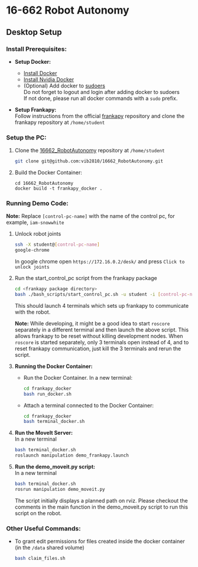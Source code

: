 # 16-662 Robot Autonomy
## Desktop Setup

### Install Prerequisites:
- **Setup Docker:** 
   - [Install Docker](https://docs.docker.com/engine/install/ubuntu/)
   - [Install Nvidia Docker](https://docs.nvidia.com/datacenter/cloud-native/container-toolkit/latest/install-guide.html)
   - (Optional) Add docker to [sudoers](https://docs.docker.com/engine/install/linux-postinstall)\
      Do not forget to logout and login after adding docker to sudoers\
      If not done, please run all docker commands with a `sudo` prefix.

- **Setup Frankapy:**\
   Follow instructions from the official [frankapy](https://github.com/iamlab-cmu/frankapy) repository and clone the frankapy repository at `/home/student`


### Setup the PC:
1. Clone the [16662_RobotAutonomy](https://github.com/vib2810/16662_RobotAutonomy) repository at `/home/student`
   ```bash
   git clone git@github.com:vib2810/16662_RobotAutonomy.git
   ```

2. Build the Docker Container:
   ```
   cd 16662_RobotAutonomy
   docker build -t frankapy_docker .
   ```

### Running Demo Code:
**Note:** Replace `[control-pc-name]` with the name of the control pc, for example, `iam-snowwhite`
1. Unlock robot joints
   ```bash
   ssh -X student@[control-pc-name]
   google-chrome
   ```
   In google chrome open `https://172.16.0.2/desk/` and press `Click to unlock joints`
      
2. Run the start_control_pc script from the frankapy package
   ```bash
   cd <frankapy package directory>
   bash ./bash_scripts/start_control_pc.sh -u student -i [control-pc-name]
   ```
   This should launch 4 terminals which sets up frankapy to communicate with the robot.
   
   **Note:** While developing, it might be a good idea to start `roscore` separately in a different terminal and then launch the above script. This allows frankapy to be reset without killing development nodes. When `roscore` is started separately, only 3 terminals open instead of 4, and to reset frankapy communication, just kill the 3 terminals and rerun the script.
   
4. **Running the Docker Container:**
   - Run the Docker Container. In a new terminal:
      ```bash
      cd frankapy_docker
      bash run_docker.sh
      ```

   - Attach a terminal connected to the Docker Container:
      ```bash
      cd frankapy_docker
      bash terminal_docker.sh
      ```

5. **Run the MoveIt Server:** <br>
    In a new terminal
    ```bash
    bash terminal_docker.sh
    roslaunch manipulation demo_frankapy.launch
    ```

6. **Run the demo_moveit.py script:** <br>
    In a new terminal
    ```bash
    bash terminal_docker.sh
    rosrun manipulation demo_moveit.py
    ```
    The script initially displays a planned path on rviz. Please checkout the comments in the main function in the demo_moveit.py script to run this script on the robot.  

### Other Useful Commands:
- To grant edit permissions for files created inside the docker container (in the `/data` shared volume)
   ```bash
   bash claim_files.sh
   ```
